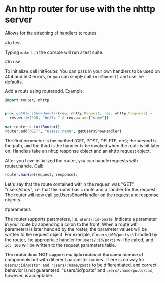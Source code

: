 # An http router for use with the nhttp server

Allows for the attaching of handlers to routes.

#to test

Typing `make t` in the console will run a test suite.

#to use

To initialize, call initRouter. You can pass in your own handlers to be used
on 404 and 500 errors, or you can simply call `initRouter()` and use the defaults.

Add a route using router.add. Example:

```nim
import router, nhttp


proc getUsersShowHandler(req: nhttp.Request, res: nhttp.Response) =
  res.write(200, "hello " & req.params["name"])

var router = initRouter()
router.add("GET", "users/:name", getUsersShowHandler)
```

The first parameter is the method (GET, POST, DELETE, etc); the second is the
path, and the third is the handler to be invoked when the route is hit later on.
Handlers take an nhttp response object and an nhttp request object.

After you have initialized the router, you can handle requests with router.handle.
Call:

```nim
router.handle(request, response).
```

Let's say that the route contained within the request was "GET", "users/show",
i.e. that the router has a route and a handler for this request. The router
will now call getUsersShowHandler on the request and response objects.

#parameters

The router supports parameters, i.e. `users/:id/posts`. Indicate a parameter in
your route by appending a colon to the front. When a route with parameters is
later handled by the router, the parameter values will be written to the
request object. For example, if `users/100/posts` is handled by the router,
the appropriate handler for `users/:id/posts` will be called, and `id: 100` will
be written to the request parameters table. 

The router does NOT support multiple routes of the same number of components but
with different parameter names. There is no way for `users/:id/posts" and "users/:name/posts`
to be differentiated, and correct behavior is not guaranteed. "users/:id/posts" and
`users/:name/posts/:id`, however, is acceptable.
